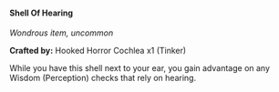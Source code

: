 #### Shell Of Hearing
_Wondrous item, uncommon_

**Crafted by:** Hooked Horror Cochlea x1 (Tinker)

While you have this shell next to your ear, you gain advantage on any Wisdom (Perception) checks that rely on hearing.